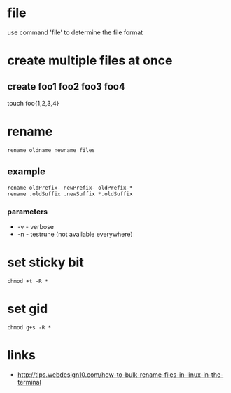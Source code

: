 # file

use command 'file' to determine the file format

# create multiple files at once

## create foo1 foo2 foo3 foo4

touch foo{1,2,3,4}

# rename

    rename oldname newname files

## example

    rename oldPrefix- newPrefix- oldPrefix-*
    rename .oldSuffix .newSuffix *.oldSuffix

### parameters

* -v - verbose
* -n - testrune (not available everywhere)

# set sticky bit

    chmod +t -R *

# set gid

    chmod g+s -R *

# links

* http://tips.webdesign10.com/how-to-bulk-rename-files-in-linux-in-the-terminal
